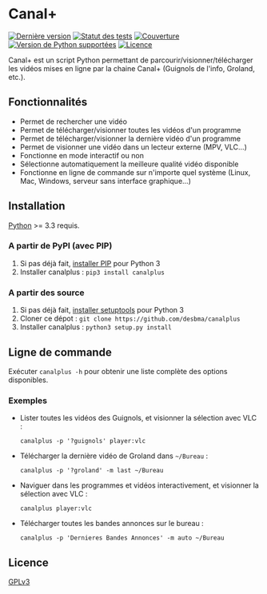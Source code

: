 Canal+
======

[![Dernière version](https://img.shields.io/pypi/v/canalplus.svg?style=flat)](https://pypi.python.org/pypi/canalplus/)
[![Statut des tests](https://img.shields.io/travis/desbma/canalplus/master.svg?label=tests&style=flat)](https://travis-ci.org/desbma/canalplus)
[![Couverture](https://img.shields.io/coveralls/desbma/canalplus/master.svg?style=flat)](https://coveralls.io/r/desbma/canalplus?branch=master)
[![Version de Python supportées](https://img.shields.io/pypi/pyversions/canalplus.svg?style=flat)](https://pypi.python.org/pypi/canalplus/)
[![Licence](https://img.shields.io/github/license/desbma/canalplus.svg?style=flat)](https://pypi.python.org/pypi/canalplus/)

Canal+ est un script Python permettant de parcourir/visionner/télécharger les vidéos mises en ligne par la chaine Canal+ (Guignols de l'info, Groland, etc.).


## Fonctionnalités

* Permet de rechercher une vidéo
* Permet de télécharger/visionner toutes les vidéos d'un programme
* Permet de télécharger/visionner la dernière vidéo d'un programme
* Permet de visionner une vidéo dans un lecteur externe (MPV, VLC...)
* Fonctionne en mode interactif ou non
* Sélectionne automatiquement la meilleure qualité vidéo disponible
* Fonctionne en ligne de commande sur n'importe quel système (Linux, Mac, Windows, serveur sans interface graphique...)


## Installation

[Python](https://www.python.org/downloads/) >= 3.3 requis.

### A partir de PyPI (avec PIP)

1. Si pas déjà fait, [installer PIP](http://www.pip-installer.org/en/latest/installing.html) pour Python 3
2. Installer canalplus : `pip3 install canalplus`

### A partir des source

1. Si pas déjà fait, [installer setuptools](https://pypi.python.org/pypi/setuptools#installation-instructions) pour Python 3
2. Cloner ce dépot : `git clone https://github.com/desbma/canalplus`
3. Installer canalplus : `python3 setup.py install`


## Ligne de commande

Exécuter `canalplus -h` pour obtenir une liste complète des options disponibles.

### Exemples

* Lister toutes les vidéos des Guignols, et visionner la sélection avec VLC :

    `canalplus -p '?guignols' player:vlc`

* Télécharger la dernière vidéo de Groland dans `~/Bureau` :

    `canalplus -p '?groland' -m last ~/Bureau`

* Naviguer dans les programmes et vidéos interactivement, et visionner la sélection avec VLC :

    `canalplus player:vlc`

* Télécharger toutes les bandes annonces sur le bureau :

    `canalplus -p 'Dernieres Bandes Annonces' -m auto ~/Bureau`


## Licence

[GPLv3](https://www.gnu.org/licenses/gpl-3.0-standalone.html)
